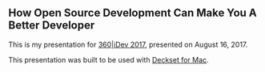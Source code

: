 ## How Open Source Development Can Make You A Better Developer

This is my presentation for [360|iDev 2017](http://360idev.com), presented on August 16, 2017.

This presentation was built to be used with [Deckset for Mac](http://decksetapp.com).
